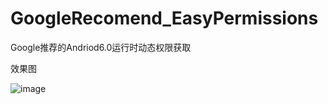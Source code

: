 # GoogleRecomend_EasyPermissions
Google推荐的Andriod6.0运行时动态权限获取

效果图

 ![image](https://github.com/chenshouyin/GoogleRecomend_EasyPermissions/blob/master/ScreenShort/android6.0%E5%8A%A8%E6%80%81%E6%9D%83%E9%99%90%E8%8E%B7%E5%8F%96.gif)
